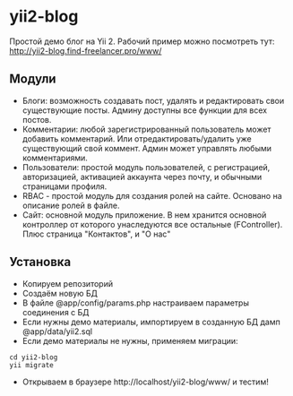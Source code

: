 yii2-blog
=========

Простой демо блог на Yii 2.
Рабочий пример можно посмотреть тут: http://yii2-blog.find-freelancer.pro/www/

Модули
-----------
- Блоги: возможность создавать пост, удалять и редактировать свои существующие посты. Админу доступны все функции для всех постов.
- Комментарии: любой зарегистрированный пользователь может добавить комментарий. Или отредактировать/удалить уже существующий свой коммент. Админ может управлять любыми комментариями.
- Пользователи: простой модуль пользователей, с регистрацией, авторизацией, активацией аккаунта через почту, и обычными страницами профиля.
- RBAC - простой модуль для создания ролей на сайте. Основано на описание ролей в файле.
- Сайт: основной модуль приложение. В нем хранится основной контроллер от которого унаследуются все остальные (FController). Плюс страница "Контактов", и "О нас"

Установка
---------
- Копируем репозиторий 
- Создаём новую БД 
- В файле @app/config/params.php настраиваем параметры соединения с БД 
- Если нужны демо материалы, импортируем в созданную БД дамп @app/data/yii2.sql
- Если демо материалы не нужны, применяем миграции:
~~~
cd yii2-blog
yii migrate
~~~
- Открываем в браузере http://localhost/yii2-blog/www/ и тестим!
